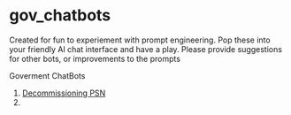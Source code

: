 # gov_chatbots

Created for fun to experiement with prompt engineering. Pop these into your friendly AI chat interface and have a play.
Please provide suggestions for other bots, or improvements to the prompts

Goverment ChatBots

1. [Decommissioning PSN](https://github.com/tractorjuice/gov_chatbots/blob/main/decommission_psn_bot)
2. 
